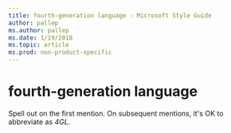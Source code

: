```yaml
---
title: fourth-generation language - Microsoft Style Guide
author: pallep
ms.author: pallep
ms.date: 1/19/2018
ms.topic: article
ms.prod: non-product-specific
---
```


# fourth-generation language

Spell out on the first mention. On subsequent mentions, it's OK to abbreviate as *4GL*. 
